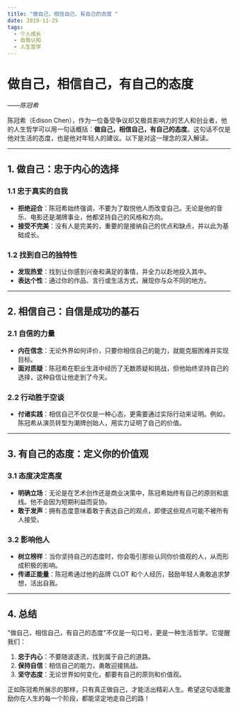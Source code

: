 ```yaml
---
title: "做自己，相信自己，有自己的态度 "
date: 2019-11-25
tags:
  - 个人成长
  - 自我认知
  - 人生哲学
---
```


# 做自己，相信自己，有自己的态度  
*——陈冠希*

陈冠希（Edison Chen），作为一位备受争议却又极具影响力的艺人和创业者，他的人生哲学可以用一句话概括：**做自己，相信自己，有自己的态度**。这句话不仅是他对生活的态度，也是他对年轻人的建议。以下是对这一理念的深入解读。

---

## 1. **做自己：忠于内心的选择**

### 1.1 忠于真实的自我
- **拒绝迎合**：陈冠希始终强调，不要为了取悦他人而改变自己。无论是他的音乐、电影还是潮牌事业，他都坚持自己的风格和方向。
- **接受不完美**：没有人是完美的，重要的是接纳自己的优点和缺点，并以此为基础成长。

### 1.2 找到自己的独特性
- **发现热爱**：找到让你感到兴奋和满足的事情，并全力以赴地投入其中。
- **表达个性**：通过你的作品、言行或生活方式，展现你与众不同的地方。

---

## 2. **相信自己：自信是成功的基石**

### 2.1 自信的力量
- **内在信念**：无论外界如何评价，只要你相信自己的能力，就能克服困难并实现目标。
- **面对质疑**：陈冠希在职业生涯中经历了无数质疑和挑战，但他始终坚持自己的选择，这种自信让他走到了今天。

### 2.2 行动胜于空谈
- **付诸实践**：相信自己不仅仅是一种心态，更需要通过实际行动来证明。例如，陈冠希从演员转型为潮牌创始人，用实力证明了自己的价值。

---

## 3. **有自己的态度：定义你的价值观**

### 3.1 态度决定高度
- **明确立场**：无论是在艺术创作还是商业决策中，陈冠希始终有自己的原则和底线。他不会因为短期利益而妥协。
- **敢于发声**：拥有态度意味着敢于表达自己的观点，即使这些观点可能不被所有人接受。

### 3.2 影响他人
- **树立榜样**：当你坚持自己的态度时，你会吸引那些认同你价值观的人，从而形成积极的影响。
- **传递正能量**：陈冠希通过他的品牌 CLOT 和个人经历，鼓励年轻人勇敢追求梦想，活出自我。

---

## 4. **总结**

"做自己，相信自己，有自己的态度"不仅是一句口号，更是一种生活哲学。它提醒我们：
1. **忠于内心**：不要随波逐流，找到属于自己的道路。
2. **保持自信**：相信自己的能力，勇敢迎接挑战。
3. **坚守态度**：无论世界如何变化，都要有自己的原则和价值观。

正如陈冠希所展示的那样，只有真正做自己，才能活出精彩人生。希望这句话能激励你在人生的每一个阶段，都能坚定地走自己的路！
